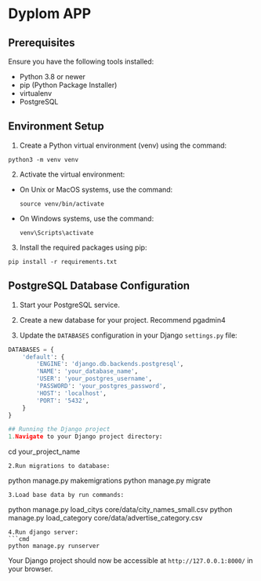 # Dyplom APP

## Prerequisites

Ensure you have the following tools installed:
- Python 3.8 or newer
- pip (Python Package Installer)
- virtualenv
- PostgreSQL

## Environment Setup

1. Create a Python virtual environment (venv) using the command:
```
python3 -m venv venv
```
2. Activate the virtual environment:
- On Unix or MacOS systems, use the command:
  ```
  source venv/bin/activate
  ```
- On Windows systems, use the command:
  ```
  venv\Scripts\activate
  ```

3. Install the required packages using pip:

```
pip install -r requirements.txt
```

## PostgreSQL Database Configuration

1. Start your PostgreSQL service.

2. Create a new database for your project. Recommend pgadmin4 

3. Update the `DATABASES` configuration in your Django `settings.py` file:
```python
DATABASES = {
    'default': {
        'ENGINE': 'django.db.backends.postgresql',
        'NAME': 'your_database_name',
        'USER': 'your_postgres_username',
        'PASSWORD': 'your_postgres_password',
        'HOST': 'localhost',
        'PORT': '5432',
    }
}

## Running the Django project
1.Navigate to your Django project directory:
```
cd your_project_name
```
2.Run migrations to database:
```
python manage.py makemigrations
python manage.py migrate
```
3.Load base data by run commands:
```
python manage.py load_citys core/data/city_names_small.csv
python manage.py load_category core/data/advertise_category.csv
```
4.Run django server:
```cmd
python manage.py runserver
```

Your Django project should now be accessible at `http://127.0.0.1:8000/` in your browser.



